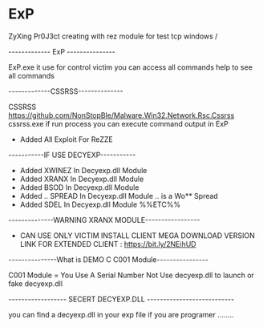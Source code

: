 # ExP
ZyXing Pr0J3ct creating with rez module for test tcp windows / 

------------- ExP ---------------

ExP.exe it use for control victim you can access all commands
help to see all commands 


-------------CSSRSS--------------

CSSRSS https://github.com/NonStopBle/Malware.Win32.Network.Rsc.Cssrss
cssrss.exe if run process you can execute command output in ExP
+ Added All Exploit For ReZZE


-----------IF USE DECYEXP-----------
+ Added XWINEZ In Decyexp.dll Module
+ Added XRANX In Decyexp.dll Module
+ Added BSOD In Decyexp.dll Module
+ Added .. SPREAD In Decyexp.dll Module .. is a Wo** Spread
+ Added SDEL In Decyexp.dll Module
       %%ETC%%

--------------WARNING XRANX MODULE-----------------
+ CAN USE ONLY VICTIM INSTALL CLIENT MEGA DOWNLOAD VERSION
    LINK FOR EXTENDED CLIENT : https://bit.ly/2NEihUD
    
 ---------------What is DEMO C C001 Module----------------
 
 C001 Module = You Use A Serial Number Not Use decyexp.dll to launch or fake decyexp.dll
 
 ------------------ SECERT DECYEXP.DLL ---------------------------
 
 you can find a decyexp.dll in your exp file if you are programer ........
 
